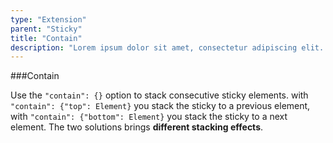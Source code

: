 ```yaml
---
type: "Extension"
parent: "Sticky"
title: "Contain"
description: "Lorem ipsum dolor sit amet, consectetur adipiscing elit. Nunc tempus laoreet leo sit amet iaculis."
---
```


###Contain

Use the `"contain": {}` option to stack consecutive sticky elements. with `"contain": {"top": Element}` you stack the sticky to a previous element, with `"contain": {"bottom": Element}` you stack the sticky to a next element. The two solutions brings **different stacking effects**.

<demo>
  <div class="gatsby_demo_item" data-iframe="iframe/demo/sticky/contain-top">
  </div>
  <div class="gatsby_demo_item" data-iframe="iframe/demo/sticky/contain-bottom">
  </div>
</demo>

